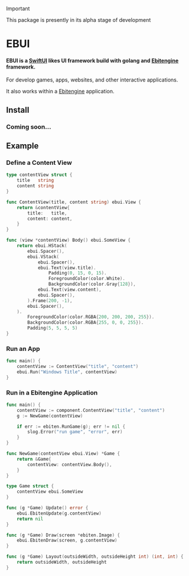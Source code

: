 > [!IMPORTANT]
> This package is presently in its alpha stage of development

# EBUI

#### EBUI is a [SwiftUI](https://developer.apple.com/documentation/swiftui) likes UI framework build with golang and [Ebitengine](https://github.com/hajimehoshi/ebiten) framework.

For develop games, apps, websites, and other interactive applications.

It also works within a [Ebitengine](https://github.com/hajimehoshi/ebiten) application.

## Install

### Coming soon...

## Example

### Define a Content View

```go
type contentView struct {
	title   string
	content string
}

func ContentView(title, content string) ebui.View {
	return &contentView{
		title:   title,
		content: content,
	}
}

func (view *contentView) Body() ebui.SomeView {
	return ebui.HStack(
		ebui.Spacer(),
		ebui.VStack(
			ebui.Spacer(),
			ebui.Text(view.title).
				Padding(0, 15, 0, 15).
				ForegroundColor(color.White).
				BackgroundColor(color.Gray{128}),
			ebui.Text(view.content),
			ebui.Spacer(),
		).Frame(200, -1),
		ebui.Spacer(),
	).
		ForegroundColor(color.RGBA{200, 200, 200, 255}).
		BackgroundColor(color.RGBA{255, 0, 0, 255}).
		Padding(5, 5, 5, 5)
}
```

### Run an App

```go
func main() {
	contentView := ContentView("title", "content")
	ebui.Run("Windows Title", contentView)
}
```

### Run in a Ebitengine Application

```go
func main() {
	contentView := component.ContentView("title", "content")
	g := NewGame(contentView)

	if err := ebiten.RunGame(g); err != nil {
		slog.Error("run game", "error", err)
	}
}

func NewGame(contentView ebui.View) *Game {
	return &Game{
		contentView: contentView.Body(),
	}
}

type Game struct {
	contentView ebui.SomeView
}

func (g *Game) Update() error {
	ebui.EbitenUpdate(g.contentView)
	return nil
}

func (g *Game) Draw(screen *ebiten.Image) {
	ebui.EbitenDraw(screen, g.contentView)
}

func (g *Game) Layout(outsideWidth, outsideHeight int) (int, int) {
	return outsideWidth, outsideHeight
}
```
